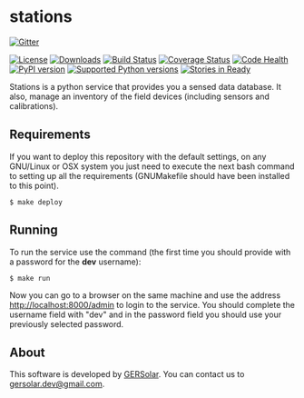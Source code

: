 stations
========

[![Gitter](https://badges.gitter.im/Join%20Chat.svg)](https://gitter.im/gersolar/stations?utm_source=badge&utm_medium=badge&utm_campaign=pr-badge&utm_content=badge)

[![License](https://img.shields.io/pypi/l/stations.svg)](https://pypi.python.org/pypi/stations/) [![Downloads](https://img.shields.io/pypi/dm/stations.svg)](https://pypi.python.org/pypi/stations/) [![Build Status](https://travis-ci.org/gersolar/stations.svg?branch=master)](https://travis-ci.org/gersolar/stations) [![Coverage Status](https://coveralls.io/repos/gersolar/stations/badge.png)](https://coveralls.io/r/gersolar/stations) [![Code Health](https://landscape.io/github/gersolar/stations/master/landscape.png)](https://landscape.io/github/gersolar/stations/master) [![PyPI version](https://badge.fury.io/py/stations.svg)](http://badge.fury.io/py/stations)
[![Supported Python versions](https://img.shields.io/pypi/pyversions/stations.svg)](https://pypi.python.org/pypi/stations/) [![Stories in Ready](https://badge.waffle.io/gersolar/stations.png?label=ready&title=Ready)](https://waffle.io/gersolar/stations)

Stations is a python service that provides you a sensed data database. It also, manage an inventory of the field devices (including sensors and calibrations).

Requirements
------------

If you want to deploy this repository with the default settings, on any GNU/Linux or OSX system you just need to execute the next bash command to setting up all the requirements (GNUMakefile should have been installed to this point).

	$ make deploy

Running
-------

To run the service use the command (the first time you should provide with a password for the **dev** username):

	$ make run

Now you can go to a browser on the same machine and use the address <http://localhost:8000/admin> to login to the service. You should complete the username field with "dev" and in the password field you should use your previously selected password.

About
-----

This software is developed by [GERSolar](http://www.gersol.unlu.edu.ar/). You can contact us to <gersolar.dev@gmail.com>.
